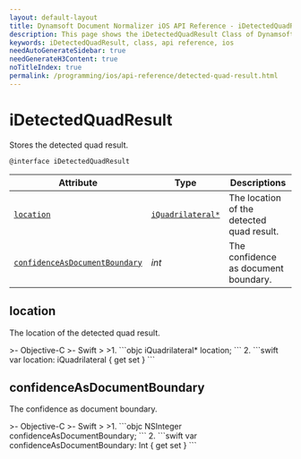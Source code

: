 ```yaml
---
layout: default-layout
title: Dynamsoft Document Normalizer iOS API Reference - iDetectedQuadResult Class
description: This page shows the iDetectedQuadResult Class of Dynamsoft Document Normalizer for iOS SDK.
keywords: iDetectedQuadResult, class, api reference, ios
needAutoGenerateSidebar: true
needGenerateH3Content: true
noTitleIndex: true
permalink: /programming/ios/api-reference/detected-quad-result.html
---
```


# iDetectedQuadResult

Stores the detected quad result.

```objc
@interface iDetectedQuadResult
```

| Attribute | Type | Descriptions |
| --------- | ---- | ------------ |
| [`location`](#location) | [`iQuadrilateral*`](quadrilateral.md) | The location of the detected quad result. |
| [`confidenceAsDocumentBoundary`](#confidenceasdocumentboundary) | *int* | The confidence as document boundary. |

## location

The location of the detected quad result.

<div class="sample-code-prefix"></div>
>- Objective-C
>- Swift
>
>1. 
```objc
iQuadrilateral* location;
```
2. 
```swift
var location: iQuadrilateral { get set }
```


## confidenceAsDocumentBoundary

The confidence as document boundary.

<div class="sample-code-prefix"></div>
>- Objective-C
>- Swift
>
>1. 
```objc
NSInteger confidenceAsDocumentBoundary;
```
2. 
```swift
var confidenceAsDocumentBoundary: Int { get set }
```
